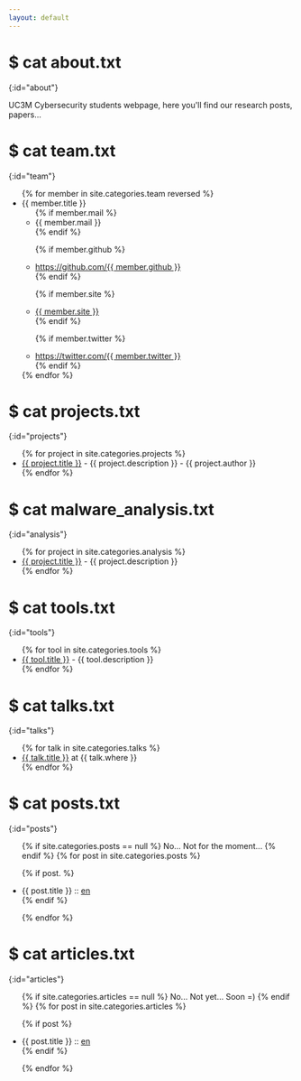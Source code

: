 ```yaml
---
layout: default
---
```


# $ cat about.txt
{:id="about"}

UC3M Cybersecurity students webpage, here you'll find our research posts, papers...

# $ cat team.txt
{:id="team"}

<ul>
{% for member in site.categories.team reversed %}
<li id="{{ member.title }}">{{ member.title }}
<ul>
{% if member.mail %}
<li>{{ member.mail }}</li>
{% endif %}

{% if member.github %}
<li><a href="https://github.com/{{ member.github }}">https://github.com/{{ member.github }}</a></li>
{% endif %}

{% if member.site %}
<li><a href="{{ member.site }}">{{ member.site }}</a></li>
{% endif %}

{% if member.twitter %}
<li><a href="https://twitter.com/{{ member.twitter }}">https://twitter.com/{{ member.twitter }}</a></li>
{% endif %}

</ul>

</li>
{% endfor %}
</ul>

# $ cat projects.txt
{:id="projects"}

<ul>
{% for project in site.categories.projects %}
<li><a href="{{ project.link }}">{{ project.title }}</a> - {{ project.description }} - {{ project.author }}</li>
{% endfor %}
</ul>

# $ cat malware_analysis.txt
{:id="analysis"}

<ul>
{% for project in site.categories.analysis %}
<li><a href="{{ project.link }}">{{ project.title }}</a> - {{ project.description }}</li>
{% endfor %}
</ul>

# $ cat tools.txt
{:id="tools"}

<ul>
{% for tool in site.categories.tools %}
<li><a href="{{ tool.link }}">{{ tool.title }}</a> - {{ tool.description }}</li>
{% endfor %}
</ul>

# $ cat talks.txt
{:id="talks"}

<ul>
{% for talk in site.categories.talks %}
<li><a href="{{ talk.link }}" title="{{ talk.description }}">{{ talk.title }}</a> at {{ talk.where }}</li>
{% endfor %}
</ul>

# $ cat posts.txt
{:id="posts"}

<ul>
{% if site.categories.posts == null %}
No... Not for the moment...
{% endif %}
{% for post in site.categories.posts %}

{% if post. %}
<li>{{ post.title }} :: <a href="{{ post.url | prepend:site.baseurl }}" title="{{ post.description }}">en</a></li>
{% endif %}

{% endfor %}
</ul>

# $ cat articles.txt
{:id="articles"}

<ul>
{% if site.categories.articles == null %}
No... Not yet... Soon =)
{% endif %}
{% for post in site.categories.articles %}

{% if post %}
<li>{{ post.title }} :: <a href="{{ post.url }}" title="{{ post.description }}">en</a></li>
{% endif %}

{% endfor %}
</ul>   

